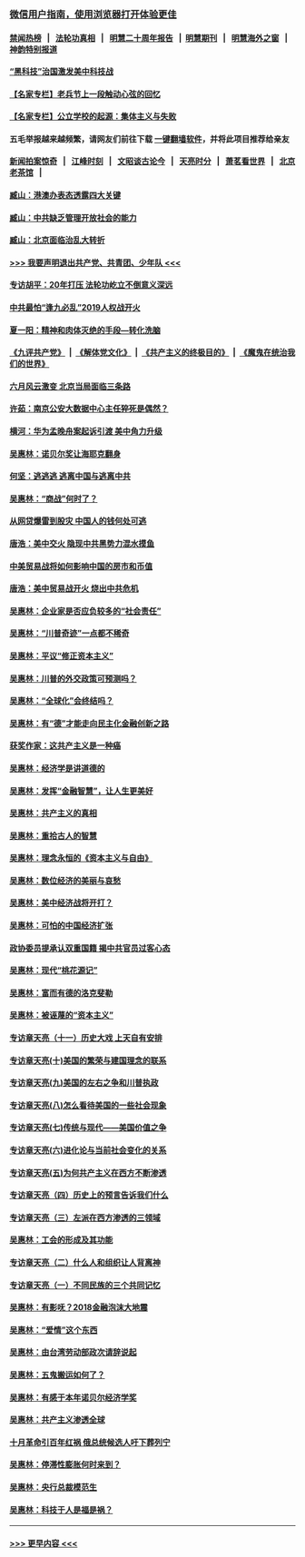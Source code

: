 ### [微信用户指南，使用浏览器打开体验更佳](https://github.com/gfw-breaker/banned-news1/blob/master/indexes/wechat-guide.md?t=0)
#### [禁闻热榜](热点新闻.md?t=0)  &nbsp;&nbsp;|&nbsp;&nbsp; [法轮功真相](https://github.com/gfw-breaker/truth/blob/master/README.md?t=0) &nbsp;&nbsp;|&nbsp;&nbsp; [明慧二十周年报告](https://github.com/gfw-breaker/mh-reports/blob/master/README.md?t=0) &nbsp;&nbsp;|&nbsp;&nbsp;[明慧期刊](https://github.com/gfw-breaker/mh-qikan) &nbsp;&nbsp;|&nbsp;&nbsp; [明慧海外之窗](https://github.com/gfw-breaker/mh-news/blob/master/README.md?t=0) &nbsp;&nbsp;|&nbsp;&nbsp; [神韵特别报道](https://github.com/gfw-breaker/mh-news/blob/master/shenyun.md?t=0)
#### [“黑科技”治国激发美中科技战](../pages/nsc423/n11638056.md?t=02041211) 
#### [【名家专栏】老兵节上一段触动心弦的回忆](../pages/nsc423/n11646016.md?t=02041211) 
#### [【名家专栏】公立学校的起源：集体主义与失败](../pages/nsc423/n11601833.md?t=02041211) 
#### 五毛举报越来越频繁，请网友们前往下载 [一键翻墙软件](https://github.com/gfw-breaker/ssr-accounts)，并将此项目推荐给亲友
#### [新闻拍案惊奇](https://github.com/gfw-breaker/banned-news1/blob/master/pages/link4.md) &nbsp;&nbsp;|&nbsp;&nbsp; [江峰时刻](https://github.com/gfw-breaker/banned-news1/blob/master/pages/link4.md) &nbsp;&nbsp;|&nbsp;&nbsp; [文昭谈古论今](https://github.com/gfw-breaker/banned-news1/blob/master/pages/link4.md) &nbsp;&nbsp;|&nbsp;&nbsp; [天亮时分](https://github.com/gfw-breaker/banned-news1/blob/master/pages/link4.md) &nbsp;&nbsp;|&nbsp;&nbsp; [萧茗看世界](https://github.com/gfw-breaker/banned-news1/blob/master/pages/link4.md) &nbsp;&nbsp;|&nbsp;&nbsp; [北京老茶馆](https://github.com/gfw-breaker/banned-news1/blob/master/pages/link4.md) &nbsp;&nbsp;|&nbsp;&nbsp; 
#### [臧山：港澳办表态透露四大关键](../pages/nsc423/n11421628.md?t=02041211) 
#### [臧山：中共缺乏管理开放社会的能力](../pages/nsc423/n11407457.md?t=02041211) 
#### [臧山：北京面临治乱大转折](../pages/nsc423/n11406895.md?t=02041211) 
#### [>>> 我要声明退出共产党、共青团、少年队 <<<](https://github.com/begood0513/goodnews/blob/master/quit/letter.md) 
#### [专访胡平：20年打压 法轮功屹立不倒意义深远](../pages/nsc423/n11398800.md?t=02041211) 
#### [中共最怕“逢九必乱”2019人权战开火](../pages/nsc423/n11385248.md?t=02041211) 
#### [夏一阳：精神和肉体灭绝的手段—转化洗脑](../pages/nsc423/n11368250.md?t=02041211) 
#### [《九评共产党》](https://github.com/begood0513/9ping.md/blob/master/README.md) &nbsp;|&nbsp; [《解体党文化》](../../../../jtdwh.md/blob/master/README.md)  &nbsp;|&nbsp; [《共产主义的终极目的》](../../../../gczydzjmd.md/blob/master/README.md) &nbsp;|&nbsp; [《魔鬼在统治我们的世界》](../../../../mgztzwmdsj.md/blob/master/README.md) 
#### [六月风云激变 北京当局面临三条路](../pages/nsc423/n11313668.md?t=02041211) 
#### [许茹：南京公安大数据中心主任猝死是偶然？](../pages/nsc423/n11064744.md?t=02041211) 
#### [横河：华为孟晚舟案起诉引渡 美中角力升级](../pages/nsc423/n11027230.md?t=02041211) 
#### [吴惠林：诺贝尔奖让海耶克翻身](../pages/nsc423/n10890049.md?t=02041211) 
#### [何坚：逃逃逃 逃离中国与逃离中共](../pages/nsc423/n10592891.md?t=02041211) 
#### [吴惠林：“商战”何时了？](../pages/nsc423/n10573558.md?t=02041211) 
#### [从网贷爆雷到股灾 中国人的钱何处可逃](../pages/nsc423/n10572800.md?t=02041211) 
#### [唐浩：美中交火 隐现中共黑势力混水摸鱼](../pages/nsc423/n10544040.md?t=02041211) 
#### [中美贸易战将如何影响中国的房市和币值](../pages/nsc423/n10543697.md?t=02041211) 
#### [唐浩：美中贸易战开火 烧出中共危机](../pages/nsc423/n10540126.md?t=02041211) 
#### [吴惠林：企业家是否应负较多的“社会责任”](../pages/nsc423/n10535022.md?t=02041211) 
#### [吴惠林：“川普奇迹”一点都不稀奇](../pages/nsc423/n10512808.md?t=02041211) 
#### [吴惠林：平议“修正资本主义”](../pages/nsc423/n10495724.md?t=02041211) 
#### [吴惠林：川普的外交政策可预测吗？](../pages/nsc423/n10462387.md?t=02041211) 
#### [吴惠林：“全球化”会终结吗？](../pages/nsc423/n10452838.md?t=02041211) 
#### [吴惠林：有“德”才能走向民主化金融创新之路](../pages/nsc423/n10432292.md?t=02041211) 
#### [获奖作家：这共产主义是一种癌](../pages/nsc423/n10431541.md?t=02041211) 
#### [吴惠林：经济学是讲道德的](../pages/nsc423/n10398014.md?t=02041211) 
#### [吴惠林：发挥“金融智慧”，让人生更美好](../pages/nsc423/n10375019.md?t=02041211) 
#### [吴惠林：共产主义的真相](../pages/nsc423/n10351394.md?t=02041211) 
#### [吴惠林：重拾古人的智慧](../pages/nsc423/n10337691.md?t=02041211) 
#### [吴惠林：理念永恒的《资本主义与自由》](../pages/nsc423/n10316274.md?t=02041211) 
#### [吴惠林：数位经济的美丽与哀愁](../pages/nsc423/n10292946.md?t=02041211) 
#### [吴惠林：美中经济战将开打？](../pages/nsc423/n10258825.md?t=02041211) 
#### [吴惠林：可怕的中国经济扩张](../pages/nsc423/n10219147.md?t=02041211) 
#### [政协委员提承认双重国籍 揭中共官员过客心态](../pages/nsc423/n10208809.md?t=02041211) 
#### [吴惠林：现代“桃花源记”](../pages/nsc423/n10185234.md?t=02041211) 
#### [吴惠林：富而有德的洛克斐勒](../pages/nsc423/n10142264.md?t=02041211) 
#### [吴惠林：被诬蔑的“资本主义”](../pages/nsc423/n10124816.md?t=02041211) 
#### [专访章天亮（十一）历史大戏 上天自有安排](../pages/nsc423/n10094905.md?t=02041211) 
#### [专访章天亮(十)美国的繁荣与建国理念的联系](../pages/nsc423/n10094899.md?t=02041211) 
#### [专访章天亮(九)美国的左右之争和川普执政](../pages/nsc423/n10094889.md?t=02041211) 
#### [专访章天亮(八)怎么看待美国的一些社会现象](../pages/nsc423/n10094857.md?t=02041211) 
#### [专访章天亮(七)传统与现代——美国价值之争](../pages/nsc423/n10093140.md?t=02041211) 
#### [专访章天亮(六)进化论与当前社会变化的关系](../pages/nsc423/n10092036.md?t=02041211) 
#### [专访章天亮(五)为何共产主义在西方不断渗透](../pages/nsc423/n10083620.md?t=02041211) 
#### [专访章天亮（四）历史上的预言告诉我们什么](../pages/nsc423/n10083606.md?t=02041211) 
#### [专访章天亮（三）左派在西方渗透的三领域](../pages/nsc423/n10081115.md?t=02041211) 
#### [吴惠林：工会的形成及其功能](../pages/nsc423/n10080633.md?t=02041211) 
#### [专访章天亮（二）什么人和组织让人背离神](../pages/nsc423/n10076637.md?t=02041211) 
#### [专访章天亮（一）不同民族的三个共同记忆](../pages/nsc423/n10074188.md?t=02041211) 
#### [吴惠林：有影呒？2018金融泡沫大地震](../pages/nsc423/n10040534.md?t=02041211) 
#### [吴惠林：“爱情”这个东西](../pages/nsc423/n10019423.md?t=02041211) 
#### [吴惠林：由台湾劳动部政次请辞说起](../pages/nsc423/n9979679.md?t=02041211) 
#### [吴惠林：五鬼搬运如何了？](../pages/nsc423/n9925338.md?t=02041211) 
#### [吴惠林：有感于本年诺贝尔经济学奖](../pages/nsc423/n9871883.md?t=02041211) 
#### [吴惠林：共产主义渗透全球](../pages/nsc423/n9812748.md?t=02041211) 
#### [十月革命引百年红祸 俄总统候选人吁下葬列宁](../pages/nsc423/n9810182.md?t=02041211) 
#### [吴惠林：停滞性膨胀何时来到？](../pages/nsc423/n9764136.md?t=02041211) 
#### [吴惠林：央行总裁模范生](../pages/nsc423/n9728134.md?t=02041211) 
#### [吴惠林：科技于人是福是祸？](../pages/nsc423/n9672982.md?t=02041211) 

----
#### [ >>> 更早内容 <<< ](../indexes/nsc423-earlier.md)
